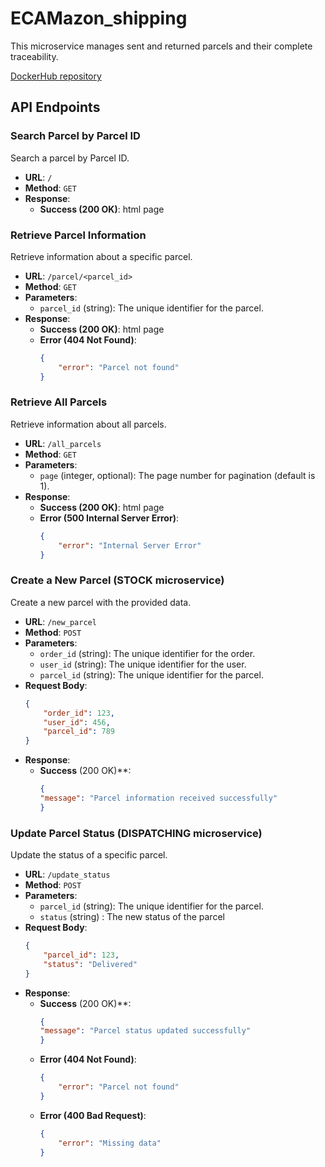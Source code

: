 # ECAMazon_shipping

This microservice manages sent and returned parcels and their complete traceability.

[DockerHub repository](https://hub.docker.com/r/nislhin/ecamazon_shipping)

## API Endpoints

### Search Parcel by Parcel ID

Search a parcel by Parcel ID.

- **URL**: `/`
- **Method**: `GET`
- **Response**:
  - **Success (200 OK)**: html page

### Retrieve Parcel Information

Retrieve information about a specific parcel.

- **URL**: `/parcel/<parcel_id>`
- **Method**: `GET`
- **Parameters**:
  - `parcel_id` (string): The unique identifier for the parcel.
- **Response**:
  - **Success (200 OK)**: html page
  - **Error (404 Not Found)**:
    ```json
    {
        "error": "Parcel not found"
    }
    ```

### Retrieve All Parcels

Retrieve information about all parcels.

- **URL**: `/all_parcels`
- **Method**: `GET`
- **Parameters**:
  - `page` (integer, optional): The page number for pagination (default is 1).
- **Response**:
  - **Success (200 OK)**: html page
  - **Error (500 Internal Server Error)**:
    ```json
    {
        "error": "Internal Server Error"
    }
    ```

### Create a New Parcel (STOCK microservice)

Create a new parcel with the provided data.

- **URL**: `/new_parcel`
- **Method**: `POST`
- **Parameters**:
  - `order_id` (string): The unique identifier for the order.
  - `user_id` (string): The unique identifier for the user.
  - `parcel_id` (string): The unique identifier for the parcel.
- **Request Body**:
  ```json
  {
      "order_id": 123,
      "user_id": 456,
      "parcel_id": 789
  }
- **Response**:
  - **Success** (200 OK)**:
    ```json
    {
    "message": "Parcel information received successfully"
    }
    ```

### Update Parcel Status (DISPATCHING microservice)

Update the status of a specific parcel.

- **URL**: `/update_status`
- **Method**: `POST`
- **Parameters**:
  - `parcel_id` (string): The unique identifier for the parcel.
  - `status` (string) : The new status of the parcel
- **Request Body**:
  ```json
  {
      "parcel_id": 123,
      "status": "Delivered"
  }
  ```
- **Response**:
  - **Success** (200 OK)**:
    ```json
    {
    "message": "Parcel status updated successfully"
    }
    ```
  - **Error (404 Not Found)**:
    ```json
    {
        "error": "Parcel not found"
    }
    ```
  - **Error (400 Bad Request)**:
    ```json
    {
        "error": "Missing data"
    }
    ```